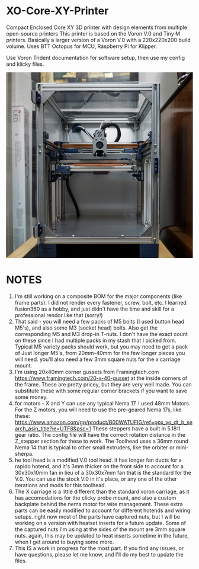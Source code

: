 # XO-Core-XY-Printer
Compact Enclosed Core XY 3D printer with design elements from multiple open-source printers
This printer is based on the Voron V.0 and Tiny M printers.  Basically a larger version of a Voron V.0 with a 220x220x200 build volume.
Uses BTT Octopus for MCU, Raspberry Pi for Klipper.

Use Voron Trident documentation for software setup, then use my config and klicky files.

![](Images/Front%20View.JPG)

# NOTES

1.  I'm still working on a composite BOM for the major components (like frame parts).  I did not render every fastener, screw, bolt, etc.  I learned fusion360 as a hobby, and just didn't have the time and skill for a professional rendor like that (sorry!)
2.  That said - you will need a few packs of M5 bolts (I used button head M5's), and also some M3 (socket head) bolts.  Also get the corresponding M5 and M3 drop-in T-nuts.  I don't have the exact count on these since I had multiple packs in my stash that I picked from.  Typical M5 variety packs should work, but you may need to get a pack of Just longer M5's, from 20mm-40mm for the few longer pieces you will need.  you'll also need a few 3mm square nuts for the x carriage mount.
3.  I'm using 20x40mm corner gussets from Framingtech.com https://www.framingtech.com/20-x-40-gusset at the inside corners of the frame. These are pretty pricey, but they are very well made.  You can substitute these with some regular corner brackets if you want to save some money.
4.  for motors - X and Y can use any typical Nema 17.  I used 48mm Motors.  For the Z motors, you will need to use the pre-geared Nema 17s, like these: https://www.amazon.com/gp/product/B00WATUFIG/ref=ppx_yo_dt_b_search_asin_title?ie=UTF8&psc=1   These steppers have a built in 5.18:1 gear ratio.  The config file will have the correct rotation distance in the Z_stepper section for these to work.  The Toolhead uses a 36mm round Nema 14 that is typical to other small extruders, like the orbiter or mini-sherpa.
5.  he tool head is a modified V.0 tool head.  it has longer fan ducts for a rapido hotend, and it's 3mm thicker on the front side to account for a 30x30x10mm fan in lieu of a 30x30x7mm fan that is the standard for the V.0.  You can use the stock V.0 in it's place, or any one of the other iterations and mods for this toolhead.
6.  The X carriage is a little different than the standard voron carriage, as it has accomodations for the clicky probe mount, and also a custom backplate behind the nema motor for wire management.  These extra parts can be easily modified to account for different hotends and wiring setups.  right now most of the parts have captured nuts, but I will be working on a version with heatset inserts for a future update.  Some of the captured nuts I'm using at the sides of the mount are 3mm square nuts.  again, this may be updated to heat inserts sometime in the future, when I get around to buying some more.
7.  This IS a work in progress for the most part.  If you find any issues, or have questions, please let me know, and I'll do my best to update the files.
